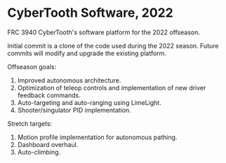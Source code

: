 # CyberTooth Software, 2022
FRC 3940 CyberTooth's software platform for the 2022 offseason.

Initial commit is a clone of the code used during the 2022 season. Future commits will modify and upgrade the existing platform.

Offseason goals:
1. Improved autonomous architecture.
2. Optimization of teleop controls and implementation of new driver feedback commands.
3. Auto-targeting and auto-ranging using LimeLight.
4. Shooter/singulator PID implementation.

Stretch targets:
1. Motion profile implementation for autonomous pathing.
2. Dashboard overhaul.
3. Auto-climbing.

